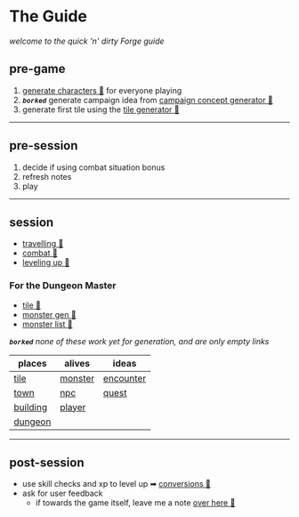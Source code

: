 # The Guide
_welcome to the quick 'n' dirty Forge guide_

## pre-game

1. [generate characters 🔗](/generators/player/readme.md) for everyone playing
1. _**`borked`**_ generate campaign idea from [campaign concept generator 🔗](https://perchance.org/ttrpg-campaign-concept) 
1. generate first tile using the [tile generator 🔗](./generators/world_tile/simple.md)

---

## pre-session

1. decide if using combat situation bonus
1. refresh notes
1. play

---

## session

* [travelling 🔗](/gameplay/traveling/readme.md)
* [combat 🔗](/gameplay/combat/readme.md)
* [leveling up 🔗](/gameplay/leveling/readme.md)

### For the Dungeon Master

* [tile 🔗](/generators/world_tile/simple.md)
* [monster gen 🔗](/generators/monster/readme.md)
* [monster list 🔗](/generators/monster/readme.md)


_**`borked`**_ 
_none of these work yet for generation, and are only empty links_

| places       | alives      | ideas         |
|--------------|-------------|---------------|
| [tile]()     | [monster]() | [encounter]() |
| [town]()     | [npc]()     | [quest]()     |
| [building]() | [player]()  |               |
| [dungeon]()  |             |               |

---

## post-session

* use skill checks and xp to level up ➡ [conversions 🔗](/compendium/money_conversions/readme.md)
* ask for user feedback
    * if towards the game itself, leave me a note [over here 🔗](https://github.com/octoshrimpy/chromaforge/issues/new)

